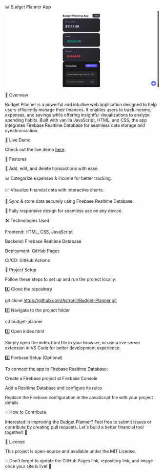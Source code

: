 📊 Budget Planner App
![Budget Planner Preview](./UI.png)

📝 Overview

Budget Planner is a powerful and intuitive web application designed to help users efficiently manage their finances. It enables users to track income, expenses, and savings while offering insightful visualizations to analyze spending habits. Built with vanilla JavaScript, HTML, and CSS, the app integrates Firebase Realtime Database for seamless data storage and synchronization.

🚀 Live Demo

Check out the live demo [here](https://astronil.github.io/Budget-Planner/index.html).

🎯 Features

📌 Add, edit, and delete transactions with ease.

📊 Categorize expenses & income for better tracking.

📈 Visualize financial data with interactive charts.

🔄 Sync & store data securely using Firebase Realtime Database.

📱 Fully responsive design for seamless use on any device.

🛠️ Technologies Used

Frontend: HTML, CSS, JavaScript

Backend: Firebase Realtime Database

Deployment: GitHub Pages

CI/CD: GitHub Actions

📂 Project Setup

Follow these steps to set up and run the project locally:

1️⃣ Clone the repository

git clone <https://github.com/Astronil/Budget-Planner.git>

2️⃣ Navigate to the project folder

cd budget-planner

3️⃣ Open index.html

Simply open the index.html file in your browser, or use a live server extension in VS Code for better development experience.

4️⃣ Firebase Setup (Optional)

To connect the app to Firebase Realtime Database:

Create a Firebase project at Firebase Console

Add a Realtime Database and configure its rules

Replace the Firebase configuration in the JavaScript file with your project details

💡 How to Contribute

Interested in improving the Budget Planner? Feel free to submit issues or contribute by creating pull requests. Let's build a better financial tool together! 🚀

📜 License

This project is open-source and available under the MIT License.

💡 Don't forget to update the GitHub Pages link, repository link, and image once your site is live! 🎉
